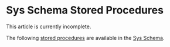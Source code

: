 # Sys Schema Stored Procedures

This article is currently incomplete.

The following [stored procedures](../../../../../../server-usage/stored-routines/stored-procedures/) are available in the [Sys Schema](../).
